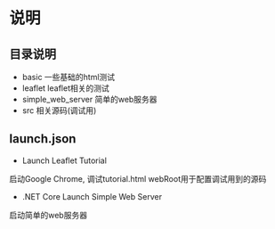 # 说明

## 目录说明

- basic 一些基础的html测试
- leaflet leaflet相关的测试
- simple_web_server 简单的web服务器
- src 相关源码(调试用)

## launch.json

- Launch Leaflet Tutorial

启动Google Chrome, 调试tutorial.html
webRoot用于配置调试用到的源码

- .NET Core Launch Simple Web Server

启动简单的web服务器
